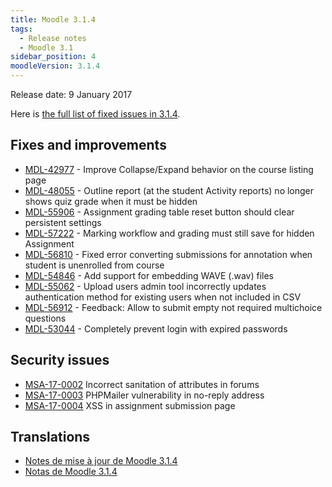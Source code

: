 ```yaml
---
title: Moodle 3.1.4
tags:
  - Release notes
  - Moodle 3.1
sidebar_position: 4
moodleVersion: 3.1.4
---
```

Release date: 9 January 2017

Here is [the full list of fixed issues in 3.1.4](https://tracker.moodle.org/secure/IssueNavigator!executeAdvanced.jspa?jqlQuery=project+%3D+mdl+AND+resolution+%3D+fixed+AND+fixVersion+in+%28%223.1.4%22%29+ORDER+BY+priority+DESC&runQuery=true&clear=true).

## Fixes and improvements

- [MDL-42977](https://tracker.moodle.org/browse/MDL-42977) - Improve Collapse/Expand behavior on the course listing page
- [MDL-48055](https://tracker.moodle.org/browse/MDL-48055) - Outline report (at the student Activity reports) no longer shows quiz grade when it must be hidden
- [MDL-55906](https://tracker.moodle.org/browse/MDL-55906) - Assignment grading table reset button should clear persistent settings
- [MDL-57222](https://tracker.moodle.org/browse/MDL-57222) - Marking workflow and grading must still save for hidden Assignment
- [MDL-56810](https://tracker.moodle.org/browse/MDL-56810) - Fixed error converting submissions for annotation when student is unenrolled from course
- [MDL-54846](https://tracker.moodle.org/browse/MDL-54846) - Add support for embedding WAVE (.wav) files
- [MDL-55062](https://tracker.moodle.org/browse/MDL-55062) - Upload users admin tool incorrectly updates authentication method for existing users when not included in CSV
- [MDL-56912](https://tracker.moodle.org/browse/MDL-56912) - Feedback: Allow to submit empty not required multichoice questions
- [MDL-53044](https://tracker.moodle.org/browse/MDL-53044) - Completely prevent login with expired passwords

## Security issues

- [MSA-17-0002](https://moodle.org/mod/forum/discuss.php?d=345912) Incorrect sanitation of attributes in forums
- [MSA-17-0003](https://moodle.org/mod/forum/discuss.php?d=345914) PHPMailer vulnerability in no-reply address
- [MSA-17-0004](https://moodle.org/mod/forum/discuss.php?d=345915) XSS in assignment submission page

## Translations

- [Notes de mise à jour de Moodle 3.1.4](https://docs.moodle.org/fr/Notes_de_mise_à_jour_de_Moodle_3.1.4)
- [Notas de Moodle 3.1.4](https://docs.moodle.org/es/Notas_de_Moodle_3.1.4)
